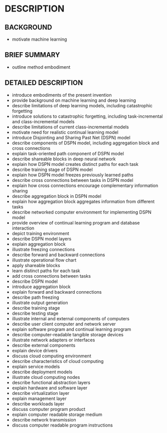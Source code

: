 # DESCRIPTION

## BACKGROUND

- motivate machine learning

## BRIEF SUMMARY

- outline method embodiment

## DETAILED DESCRIPTION

- introduce embodiments of the present invention
- provide background on machine learning and deep learning
- describe limitations of deep learning models, including catastrophic forgetting
- introduce solutions to catastrophic forgetting, including task-incremental and class-incremental models
- describe limitations of current class-incremental models
- motivate need for realistic continual learning model
- introduce Disjointing and Sharing Past Net (DSPN) model
- describe components of DSPN model, including aggregation block and cross connections
- explain task-oriented path component of DSPN model
- describe shareable blocks in deep neural network
- explain how DSPN model creates distinct paths for each task
- describe training stage of DSPN model
- explain how DSPN model freezes previously learned paths
- describe cross connections between tasks in DSPN model
- explain how cross connections encourage complementary information sharing
- describe aggregation block in DSPN model
- explain how aggregation block aggregates information from different tasks
- describe networked computer environment for implementing DSPN model
- provide overview of continual learning program and database interaction
- depict training environment
- describe DSPN model layers
- explain aggregation block
- illustrate freezing connections
- describe forward and backward connections
- illustrate operational flow chart
- apply shareable blocks
- learn distinct paths for each task
- add cross connections between tasks
- describe DSPN model
- introduce aggregation block
- explain forward and backward connections
- describe path freezing
- illustrate output generation
- describe training stage
- describe testing stage
- illustrate internal and external components of computers
- describe user client computer and network server
- explain software program and continual learning program
- describe computer-readable tangible storage devices
- illustrate network adapters or interfaces
- describe external components
- explain device drivers
- discuss cloud computing environment
- describe characteristics of cloud computing
- explain service models
- describe deployment models
- illustrate cloud computing nodes
- describe functional abstraction layers
- explain hardware and software layer
- describe virtualization layer
- explain management layer
- describe workloads layer
- discuss computer program product
- explain computer readable storage medium
- describe network transmission
- discuss computer readable program instructions

